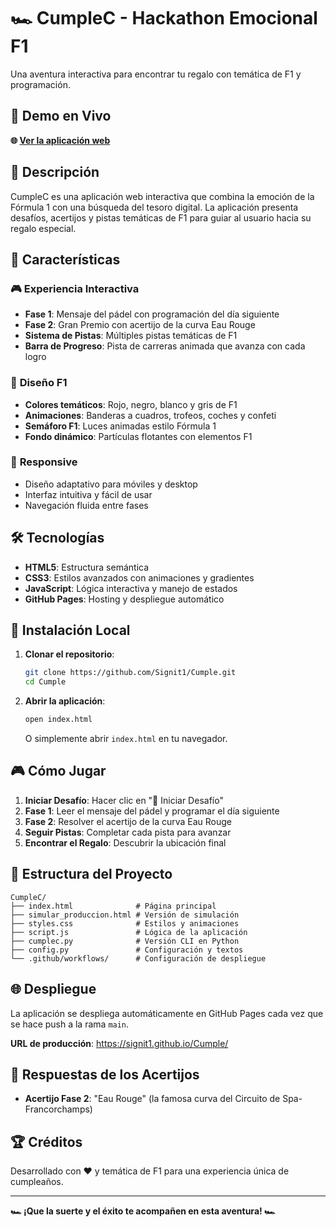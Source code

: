# 🏎️ CumpleC - Hackathon Emocional F1

Una aventura interactiva para encontrar tu regalo con temática de F1 y programación.

## 🚀 Demo en Vivo

**🌐 [Ver la aplicación web](https://signit1.github.io/Cumple/)**

## 🎯 Descripción

CumpleC es una aplicación web interactiva que combina la emoción de la Fórmula 1 con una búsqueda del tesoro digital. La aplicación presenta desafíos, acertijos y pistas temáticas de F1 para guiar al usuario hacia su regalo especial.

## 🏁 Características

### 🎮 **Experiencia Interactiva**
- **Fase 1**: Mensaje del pádel con programación del día siguiente
- **Fase 2**: Gran Premio con acertijo de la curva Eau Rouge
- **Sistema de Pistas**: Múltiples pistas temáticas de F1
- **Barra de Progreso**: Pista de carreras animada que avanza con cada logro

### 🎨 **Diseño F1**
- **Colores temáticos**: Rojo, negro, blanco y gris de F1
- **Animaciones**: Banderas a cuadros, trofeos, coches y confeti
- **Semáforo F1**: Luces animadas estilo Fórmula 1
- **Fondo dinámico**: Partículas flotantes con elementos F1

### 📱 **Responsive**
- Diseño adaptativo para móviles y desktop
- Interfaz intuitiva y fácil de usar
- Navegación fluida entre fases

## 🛠️ Tecnologías

- **HTML5**: Estructura semántica
- **CSS3**: Estilos avanzados con animaciones y gradientes
- **JavaScript**: Lógica interactiva y manejo de estados
- **GitHub Pages**: Hosting y despliegue automático

## 🚀 Instalación Local

1. **Clonar el repositorio**:
   ```bash
   git clone https://github.com/Signit1/Cumple.git
   cd Cumple
   ```

2. **Abrir la aplicación**:
   ```bash
   open index.html
   ```
   
   O simplemente abrir `index.html` en tu navegador.

## 🎮 Cómo Jugar

1. **Iniciar Desafío**: Hacer clic en "🚀 Iniciar Desafío"
2. **Fase 1**: Leer el mensaje del pádel y programar el día siguiente
3. **Fase 2**: Resolver el acertijo de la curva Eau Rouge
4. **Seguir Pistas**: Completar cada pista para avanzar
5. **Encontrar el Regalo**: Descubrir la ubicación final

## 📁 Estructura del Proyecto

```
CumpleC/
├── index.html              # Página principal
├── simular_produccion.html # Versión de simulación
├── styles.css              # Estilos y animaciones
├── script.js               # Lógica de la aplicación
├── cumplec.py              # Versión CLI en Python
├── config.py               # Configuración y textos
└── .github/workflows/      # Configuración de despliegue
```

## 🌐 Despliegue

La aplicación se despliega automáticamente en GitHub Pages cada vez que se hace push a la rama `main`.

**URL de producción**: https://signit1.github.io/Cumple/

## 🎯 Respuestas de los Acertijos

- **Acertijo Fase 2**: "Eau Rouge" (la famosa curva del Circuito de Spa-Francorchamps)

## 🏆 Créditos

Desarrollado con ❤️ y temática de F1 para una experiencia única de cumpleaños.

---

**🏎️ ¡Que la suerte y el éxito te acompañen en esta aventura! 🏎️** 